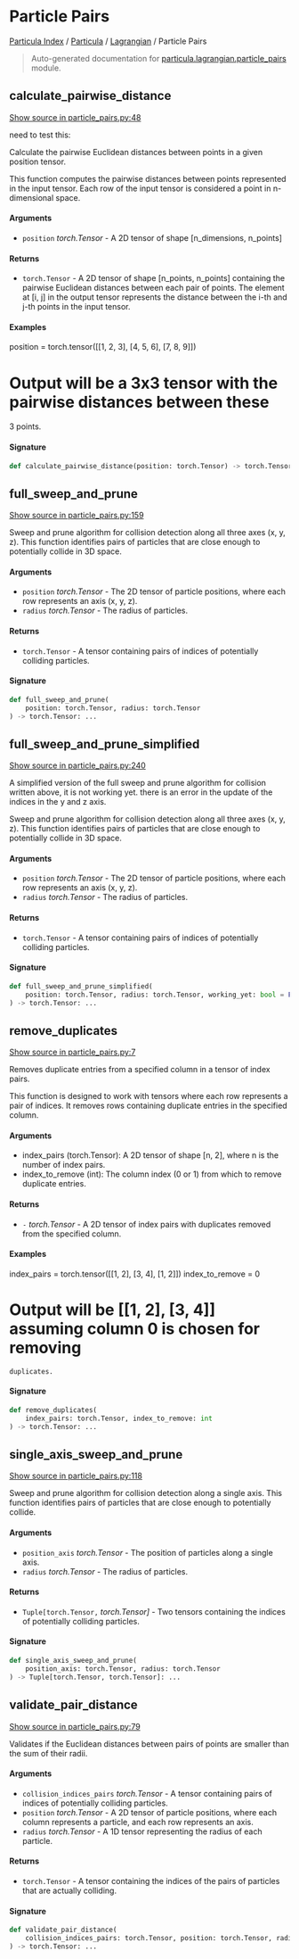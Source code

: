 # Particle Pairs

[Particula Index](../../README.md#particula-index) / [Particula](../index.md#particula) / [Lagrangian](./index.md#lagrangian) / Particle Pairs

> Auto-generated documentation for [particula.lagrangian.particle_pairs](../../../../particula/lagrangian/particle_pairs.py) module.

## calculate_pairwise_distance

[Show source in particle_pairs.py:48](../../../../particula/lagrangian/particle_pairs.py#L48)

need to test this:

Calculate the pairwise Euclidean distances between points in a given
position tensor.

This function computes the pairwise distances between points represented
in the input tensor. Each row of the input tensor is considered a point in
n-dimensional space.

#### Arguments

- `position` *torch.Tensor* - A 2D tensor of shape [n_dimensions, n_points]

#### Returns

- `torch.Tensor` - A 2D tensor of shape [n_points, n_points] containing the
pairwise Euclidean distances between each pair of points.
The element at [i, j] in the output tensor represents the distance
between the i-th and j-th points in the input tensor.

#### Examples

position = torch.tensor([[1, 2, 3], [4, 5, 6], [7, 8, 9]])
# Output will be a 3x3 tensor with the pairwise distances between these
3 points.

#### Signature

```python
def calculate_pairwise_distance(position: torch.Tensor) -> torch.Tensor: ...
```



## full_sweep_and_prune

[Show source in particle_pairs.py:159](../../../../particula/lagrangian/particle_pairs.py#L159)

Sweep and prune algorithm for collision detection along all three axes
(x, y, z). This function identifies pairs of particles that are close
enough to potentially collide in 3D space.

#### Arguments

- `position` *torch.Tensor* - The 2D tensor of particle positions,
    where each row represents an axis (x, y, z).
- `radius` *torch.Tensor* - The radius of particles.

#### Returns

- `torch.Tensor` - A tensor containing pairs of indices of potentially
    colliding particles.

#### Signature

```python
def full_sweep_and_prune(
    position: torch.Tensor, radius: torch.Tensor
) -> torch.Tensor: ...
```



## full_sweep_and_prune_simplified

[Show source in particle_pairs.py:240](../../../../particula/lagrangian/particle_pairs.py#L240)

A simplified version of the full sweep and prune algorithm for collision
written above, it is not working yet. there is an error in the update of
the indices in the y and z axis.

Sweep and prune algorithm for collision detection along all three axes
(x, y, z). This function identifies pairs of particles that are close
enough to potentially collide in 3D space.

#### Arguments

- `position` *torch.Tensor* - The 2D tensor of particle positions,
    where each row represents an axis (x, y, z).
- `radius` *torch.Tensor* - The radius of particles.

#### Returns

- `torch.Tensor` - A tensor containing pairs of indices of potentially
    colliding particles.

#### Signature

```python
def full_sweep_and_prune_simplified(
    position: torch.Tensor, radius: torch.Tensor, working_yet: bool = False
) -> torch.Tensor: ...
```



## remove_duplicates

[Show source in particle_pairs.py:7](../../../../particula/lagrangian/particle_pairs.py#L7)

Removes duplicate entries from a specified column in a tensor of index
pairs.

This function is designed to work with tensors where each row represents a
pair of indices. It removes rows containing duplicate entries in the
specified column.

#### Arguments

- index_pairs (torch.Tensor): A 2D tensor of shape [n, 2], where n is the
    number of index pairs.
- index_to_remove (int): The column index (0 or 1) from which to remove
    duplicate entries.

#### Returns

- `-` *torch.Tensor* - A 2D tensor of index pairs with duplicates removed from
    the specified column.

#### Examples

index_pairs = torch.tensor([[1, 2], [3, 4], [1, 2]])
index_to_remove = 0
# Output will be [[1, 2], [3, 4]] assuming column 0 is chosen for removing
    duplicates.

#### Signature

```python
def remove_duplicates(
    index_pairs: torch.Tensor, index_to_remove: int
) -> torch.Tensor: ...
```



## single_axis_sweep_and_prune

[Show source in particle_pairs.py:118](../../../../particula/lagrangian/particle_pairs.py#L118)

Sweep and prune algorithm for collision detection along a single axis.
This function identifies pairs of particles that are close enough to
potentially collide.

#### Arguments

- `position_axis` *torch.Tensor* - The position of particles along a single
    axis.
- `radius` *torch.Tensor* - The radius of particles.

#### Returns

- `Tuple[torch.Tensor,` *torch.Tensor]* - Two tensors containing the indices
of potentially colliding particles.

#### Signature

```python
def single_axis_sweep_and_prune(
    position_axis: torch.Tensor, radius: torch.Tensor
) -> Tuple[torch.Tensor, torch.Tensor]: ...
```



## validate_pair_distance

[Show source in particle_pairs.py:79](../../../../particula/lagrangian/particle_pairs.py#L79)

Validates if the Euclidean distances between pairs of points are smaller
than the sum of their radii.

#### Arguments

- `collision_indices_pairs` *torch.Tensor* - A tensor containing pairs of
    indices of potentially colliding particles.
- `position` *torch.Tensor* - A 2D tensor of particle positions, where each
    column represents a particle, and each row represents an axis.
- `radius` *torch.Tensor* - A 1D tensor representing the radius of each
    particle.

#### Returns

- `torch.Tensor` - A tensor containing the indices of the pairs of
    particles that are actually colliding.

#### Signature

```python
def validate_pair_distance(
    collision_indices_pairs: torch.Tensor, position: torch.Tensor, radius: torch.Tensor
) -> torch.Tensor: ...
```
